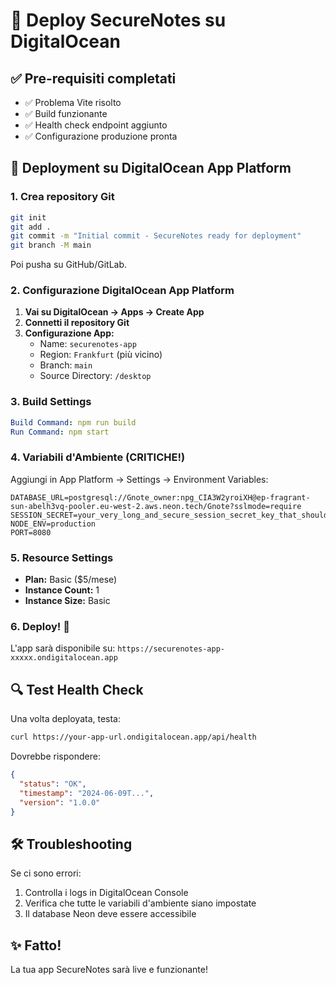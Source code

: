 # 🚀 Deploy SecureNotes su DigitalOcean

## ✅ Pre-requisiti completati
- ✅ Problema Vite risolto
- ✅ Build funzionante 
- ✅ Health check endpoint aggiunto
- ✅ Configurazione produzione pronta

## 🎯 Deployment su DigitalOcean App Platform

### 1. Crea repository Git
```bash
git init
git add .
git commit -m "Initial commit - SecureNotes ready for deployment"
git branch -M main
```

Poi pusha su GitHub/GitLab.

### 2. Configurazione DigitalOcean App Platform

1. **Vai su DigitalOcean → Apps → Create App**
2. **Connetti il repository Git**
3. **Configurazione App:**
   - Name: `securenotes-app`
   - Region: `Frankfurt` (più vicino)
   - Branch: `main`
   - Source Directory: `/desktop`

### 3. Build Settings
```yaml
Build Command: npm run build
Run Command: npm start
```

### 4. Variabili d'Ambiente (CRITICHE!)
Aggiungi in App Platform → Settings → Environment Variables:

```
DATABASE_URL=postgresql://Gnote_owner:npg_CIA3W2yroiXH@ep-fragrant-sun-abelh3vq-pooler.eu-west-2.aws.neon.tech/Gnote?sslmode=require
SESSION_SECRET=your_very_long_and_secure_session_secret_key_that_should_be_at_least_32_characters_long
NODE_ENV=production
PORT=8080
```

### 5. Resource Settings
- **Plan:** Basic ($5/mese)
- **Instance Count:** 1
- **Instance Size:** Basic

### 6. Deploy! 🎉

L'app sarà disponibile su: `https://securenotes-app-xxxxx.ondigitalocean.app`

## 🔍 Test Health Check
Una volta deployata, testa:
```bash
curl https://your-app-url.ondigitalocean.app/api/health
```

Dovrebbe rispondere:
```json
{
  "status": "OK",
  "timestamp": "2024-06-09T...",
  "version": "1.0.0"
}
```

## 🛠️ Troubleshooting

Se ci sono errori:
1. Controlla i logs in DigitalOcean Console
2. Verifica che tutte le variabili d'ambiente siano impostate
3. Il database Neon deve essere accessibile

## ✨ Fatto!
La tua app SecureNotes sarà live e funzionante! 
